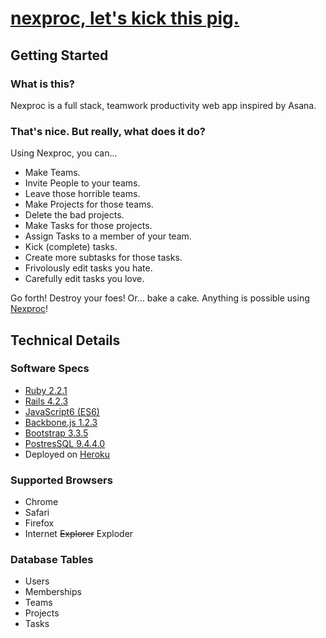 # [nexproc, let's kick this pig.](nexproc.xyz)
## Getting Started
### What is this?
Nexproc is a full stack, teamwork productivity web app inspired by Asana.

### That's nice. But really, what does it do?
Using Nexproc, you can...
- Make Teams.
- Invite People to your teams.
- Leave those horrible teams.
- Make Projects for those teams.
- Delete the bad projects.
- Make Tasks for those projects.
- Assign Tasks to a member of your team.
- Kick (complete) tasks.
- Create more subtasks for those tasks.
- Frivolously edit tasks you hate.
- Carefully edit tasks you love.

Go forth! Destroy your foes! Or... bake a cake. Anything is possible using [Nexproc](nexproc.xyz)!

## Technical Details
### Software Specs
* [Ruby 2.2.1](https://www.ruby-lang.org/en/)
* [Rails 4.2.3](http://rubyonrails.org/)
* [JavaScript6 (ES6)](https://www.javascript.com/)
* [Backbone.js 1.2.3](http://backbonejs.org/)
* [Bootstrap 3.3.5](http://getbootstrap.com/)
* [PostresSQL 9.4.4.0](http://www.postgresql.org/)
* Deployed on [Heroku](https://www.heroku.com/home)

### Supported Browsers
* Chrome
* Safari
* Firefox
* Internet ~~Explorer~~ Exploder

### Database Tables
* Users
* Memberships
* Teams
* Projects
* Tasks
